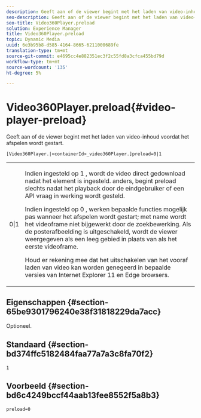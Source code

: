 ```yaml
---
description: Geeft aan of de viewer begint met het laden van video-inhoud voordat het afspelen wordt gestart.
seo-description: Geeft aan of de viewer begint met het laden van video-inhoud voordat het afspelen wordt gestart.
seo-title: Video360Player.preload
solution: Experience Manager
title: Video360Player.preload
topic: Dynamic Media
uuid: 6e3b95b8-d585-4164-8665-6211000689fe
translation-type: tm+mt
source-git-commit: e4695cc4e882351ec3f2c55fd8a3cfca455bd79d
workflow-type: tm+mt
source-wordcount: '135'
ht-degree: 5%

---
```



# Video360Player.preload{#video-player-preload}

Geeft aan of de viewer begint met het laden van video-inhoud voordat het afspelen wordt gestart.

`[Video360Player.|<containerId>_video360Player.]preload=0|1`

<table id="table_AE7AAFA9B4374E31B51D06511EB96401"> 
 <tbody> 
  <tr> 
   <td colname="col1"> <p> <span class="codeph"> 0|1  </span> </p> </td> 
   <td colname="col2"> <p> Indien ingesteld op <span class="codeph"> 1 </span>, wordt de video direct gedownload nadat het element is ingesteld. anders, begint preload slechts nadat het playback door de eindgebruiker of een API vraag in werking wordt gesteld. </p> <p>Indien ingesteld op <span class="codeph"> 0 </span>, werken bepaalde functies mogelijk pas wanneer het afspelen wordt gestart; met name wordt het videoframe niet bijgewerkt door de zoekbewerking. Als de posterafbeelding is uitgeschakeld, wordt de viewer weergegeven als een leeg gebied in plaats van als het eerste videoframe. </p> <p>Houd er rekening mee dat het uitschakelen van het vooraf laden van video kan worden genegeerd in bepaalde versies van Internet Explorer 11 en Edge browsers. </p> </td> 
  </tr> 
 </tbody> 
</table>

## Eigenschappen {#section-65be9301796240e38f31818229da7acc}

Optioneel.

## Standaard {#section-bd374ffc5182484faa77a7a3c8fa70f2}

`1`

## Voorbeeld {#section-bd6c4249bccf44aab13fee8552f5a8b3}

`preload=0`
